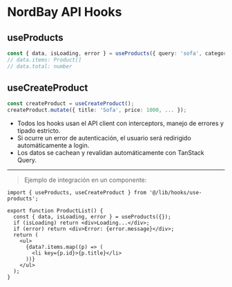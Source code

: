 # NordBay API Hooks

## useProducts
```ts
const { data, isLoading, error } = useProducts({ query: 'sofa', category: 'furniture' });
// data.items: Product[]
// data.total: number
```

## useCreateProduct
```ts
const createProduct = useCreateProduct();
createProduct.mutate({ title: 'Sofa', price: 1000, ... });
```

- Todos los hooks usan el API client con interceptors, manejo de errores y tipado estricto.
- Si ocurre un error de autenticación, el usuario será redirigido automáticamente a login.
- Los datos se cachean y revalidan automáticamente con TanStack Query.

---

> Ejemplo de integración en un componente:
```tsx
import { useProducts, useCreateProduct } from '@/lib/hooks/use-products';

export function ProductList() {
  const { data, isLoading, error } = useProducts({});
  if (isLoading) return <div>Loading...</div>;
  if (error) return <div>Error: {error.message}</div>;
  return (
    <ul>
      {data?.items.map((p) => (
        <li key={p.id}>{p.title}</li>
      ))}
    </ul>
  );
}
```
